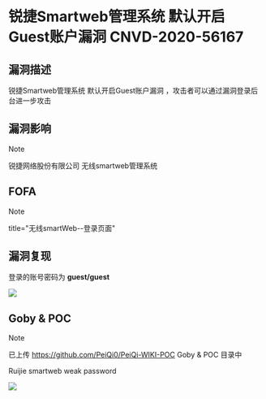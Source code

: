 # 锐捷Smartweb管理系统 默认开启Guest账户漏洞 CNVD-2020-56167

## 漏洞描述

锐捷Smartweb管理系统 默认开启Guest账户漏洞 ，攻击者可以通过漏洞登录后台进一步攻击

## 漏洞影响

> [!NOTE]
>
> 锐捷网络股份有限公司 无线smartweb管理系统

## FOFA

> [!NOTE]
>
> title="无线smartWeb--登录页面"

## 漏洞复现

登录的账号密码为 **guest/guest**

![](http://wikioss.peiqi.tech/vuln/ruijie-20.png?x-oss-process=image/auto-orient,1/quality,q_90/watermark,image_c2h1aXlpbi9zdWkucG5nP3gtb3NzLXByb2Nlc3M9aW1hZ2UvcmVzaXplLFBfMTQvYnJpZ2h0LC0zOS9jb250cmFzdCwtNjQ,g_se,t_17,x_1,y_10)

## Goby & POC

> [!NOTE]
>
> 已上传 https://github.com/PeiQi0/PeiQi-WIKI-POC Goby & POC 目录中
>
> Ruijie smartweb weak password

![](http://wikioss.peiqi.tech/vuln/ruijie-21.png?x-oss-process=image/auto-orient,1/quality,q_90/watermark,image_c2h1aXlpbi9zdWkucG5nP3gtb3NzLXByb2Nlc3M9aW1hZ2UvcmVzaXplLFBfMTQvYnJpZ2h0LC0zOS9jb250cmFzdCwtNjQ,g_se,t_17,x_1,y_10)